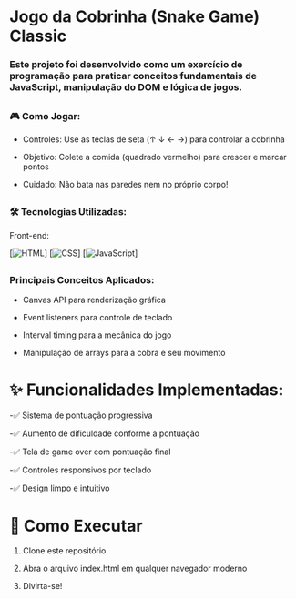 # Jogo da Cobrinha (Snake Game) Classic


### Este projeto foi desenvolvido como um exercício de programação para praticar conceitos fundamentais de JavaScript, manipulação do DOM e lógica de jogos.

##

### 🎮 Como Jogar:

- Controles: Use as teclas de seta (↑ ↓ ← →) para controlar a cobrinha

- Objetivo: Colete a comida (quadrado vermelho) para crescer e marcar pontos

- Cuidado: Não bata nas paredes nem no próprio corpo!

##

### 🛠️ Tecnologias Utilizadas:

Front-end:

[![HTML](https://img.shields.io/badge/-HTML5-E34F26?logo=html5&logoColor=white)]
[![CSS](https://img.shields.io/badge/-CSS3-1572B6?logo=css3&logoColor=white)]
[![JavaScript](https://img.shields.io/badge/-JavaScript-F7DF1E?logo=javascript&logoColor=black)]
##
### Principais Conceitos Aplicados:

- Canvas API para renderização gráfica

- Event listeners para controle de teclado

- Interval timing para a mecânica do jogo

- Manipulação de arrays para a cobra e seu movimento

##

# ✨ Funcionalidades Implementadas:

-✅ Sistema de pontuação progressiva

-✅ Aumento de dificuldade conforme a pontuação

-✅ Tela de game over com pontuação final

-✅ Controles responsivos por teclado

-✅ Design limpo e intuitivo

## 

# 🚀 Como Executar

1. Clone este repositório

2. Abra o arquivo index.html em qualquer navegador moderno

3. Divirta-se!
